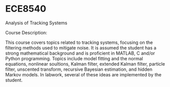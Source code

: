 # ECE8540
Analysis of Tracking Systems

Course Description:

This course covers topics related to tracking systems, focusing on the filtering methods used to mitigate noise. It is assumed the student has a strong mathematical background and is proficient in MATLAB, C and/or Python programming.
Topics include model fitting and the normal equations, nonlinear soultions, Kalman filter, extended Kalman filter, particle filter, unscented transform, recursive Bayesian estimation, and hidden Markov models. In labwork, several of these ideas are implemented by the student.
